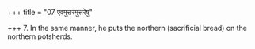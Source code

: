 +++
title = "07 एवमुत्तरमुत्तरेषु"

+++
7. In the same manner, he puts the northern (sacrificial bread) on the northern potsherds.  

